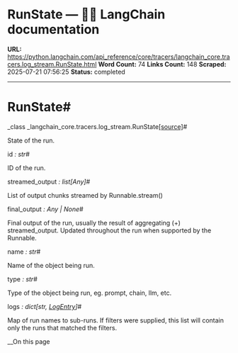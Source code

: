 # RunState — 🦜🔗 LangChain  documentation

**URL:** https://python.langchain.com/api_reference/core/tracers/langchain_core.tracers.log_stream.RunState.html
**Word Count:** 74
**Links Count:** 148
**Scraped:** 2025-07-21 07:56:25
**Status:** completed

---

# RunState\#

_class _langchain\_core.tracers.log\_stream.RunState[\[source\]](https://python.langchain.com/api_reference/_modules/langchain_core/tracers/log_stream.html#RunState)\#     

State of the run.

id _: str_\#     

ID of the run.

streamed\_output _: list\[Any\]_\#     

List of output chunks streamed by Runnable.stream\(\)

final\_output _: Any | None_\#     

Final output of the run, usually the result of aggregating \(+\) streamed\_output. Updated throughout the run when supported by the Runnable.

name _: str_\#     

Name of the object being run.

type _: str_\#     

Type of the object being run, eg. prompt, chain, llm, etc.

logs _: dict\[str, [LogEntry](https://python.langchain.com/api_reference/core/tracers/langchain_core.tracers.log_stream.LogEntry.html#langchain_core.tracers.log_stream.LogEntry "langchain_core.tracers.log_stream.LogEntry")\]_\#     

Map of run names to sub-runs. If filters were supplied, this list will contain only the runs that matched the filters.

__On this page